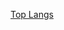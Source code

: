 [Top Langs](https://github-readme-stats.vercel.app/api/top-langs/?username=7apislaz&layout=compact)

<!-- <a href="https://github.com/devxb/gitanimals"> <img src="https://render.gitanimals.org/farms/{7apislaz}" width="100%"/> </a>

**7apislaz/7apislaz** is a ✨ _special_ ✨ repository because its `README.md` (this file) appears on your GitHub profile.

Here are some ideas to get you started:

- 🔭 I’m currently working on ...
- 🌱 I’m currently learning ...
- 👯 I’m looking to collaborate on ...
- 🤔 I’m looking for help with ...
- 💬 Ask me about ...
- 📫 How to reach me: ...
- 😄 Pronouns: ...
- ⚡ Fun fact: ...
-->
